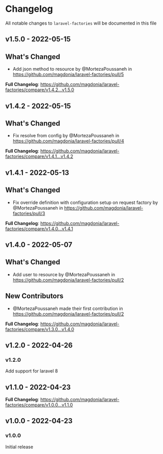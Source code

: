 # Changelog

All notable changes to `laravel-factories` will be documented in this file

## v1.5.0 - 2022-05-15

## What's Changed

- Add json method to resource by @MortezaPoussaneh in https://github.com/magdonia/laravel-factories/pull/5

**Full Changelog**: https://github.com/magdonia/laravel-factories/compare/v1.4.2...v1.5.0

## v1.4.2 - 2022-05-15

## What's Changed

- Fix resolve from config by @MortezaPoussaneh in https://github.com/magdonia/laravel-factories/pull/4

**Full Changelog**: https://github.com/magdonia/laravel-factories/compare/v1.4.1...v1.4.2

## v1.4.1 - 2022-05-13

## What's Changed

- Fix override definition with configuration setup on request factory by @MortezaPoussaneh in https://github.com/magdonia/laravel-factories/pull/3

**Full Changelog**: https://github.com/magdonia/laravel-factories/compare/v1.4.0...v1.4.1

## v1.4.0 - 2022-05-07

## What's Changed

- Add user to resource by @MortezaPoussaneh in https://github.com/magdonia/laravel-factories/pull/2

## New Contributors

- @MortezaPoussaneh made their first contribution in https://github.com/magdonia/laravel-factories/pull/2

**Full Changelog**: https://github.com/magdonia/laravel-factories/compare/v1.3.0...v1.4.0

## v1.2.0 - 2022-04-26

### v1.2.0

Add support for laravel 8

## v1.1.0 - 2022-04-23

**Full Changelog**: https://github.com/magdonia/laravel-factories/compare/v1.0.0...v1.1.0

## v1.0.0 - 2022-04-23

### v1.0.0

Initial release
